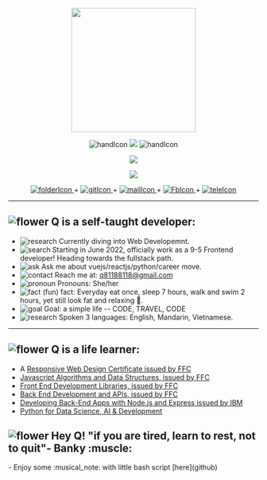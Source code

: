 <p align="center"><img src="https://user-images.githubusercontent.com/91670223/164977209-d0dd5282-3cc0-452b-bfec-d4455573b384.png" width="250"/></p>
<p align="center">
  <img src="https://user-images.githubusercontent.com/91670223/165205478-a5abe2c2-4a44-4229-a23f-9fa102497a9e.png" alt="handIcon"/>
  
  <img src="https://user-images.githubusercontent.com/91670223/164980176-77c9240d-b65b-43a6-8286-49ffd6aa62f5.gif" />
  <img src="https://user-images.githubusercontent.com/91670223/165205561-444b9012-bc14-40b7-9648-777fac6e8e6b.png" alt="handIcon"/>
</p>
<p align="center"><img src="https://user-images.githubusercontent.com/91670223/164980180-c81beac3-0b5d-43ca-a763-db9a4edbc8dd.gif" /></p>
<p align="center"><img src="https://user-images.githubusercontent.com/91670223/164984033-665d8be2-971b-4d4e-8259-3520fdc3fb94.gif"/></p>
<p align="center">
  <a href="https://github.com/Qrious-Coder" target="_blank" rel="noreferrer noopener">
    <img src="https://user-images.githubusercontent.com/91670223/164985205-3d87f223-9a52-4292-aacd-49f35dfaa664.png" alt="folderIcon"/>
  </a> +
  <a href="https://github.com/Qrious-Coder" target="_blank" rel="noreferrer noopener">
    <img src="https://user-images.githubusercontent.com/91670223/164984823-9e9e95c5-d5a3-4d7e-91f2-d46abff3e3e6.png" alt="gitIcon"/>
  </a> +
  <a href="https://mail.google.com/mail/?view=cm&to=q81188118@gmail.com&su=Email+To+Q_coder&body=Write+your+message+here&bcc=h20218888@gmail.com" target="_blank" rel="noreferrer noopener">
    <img src="https://user-images.githubusercontent.com/91670223/164985216-305ff82e-0d3f-41e8-8dea-016bf8325fab.png" alt="mailIcon"/>
  </a> +
  <a href="https://www.messenger.com/t/100001670613328/" target="_blank" rel="noreferrer noopener">
    <img src="https://user-images.githubusercontent.com/91670223/164985218-7c57720e-d98d-41af-9f9e-7ffa1811a675.png" alt="FbIcon"/>
  </a> +
  <a href="https://t.me/Q_Duan" target="_blank" rel="noreferrer noopener">
    <img src="https://user-images.githubusercontent.com/91670223/164985223-dd446074-58e9-431e-b7c6-bcf8119b8469.png" alt="teleIcon"/>
  </a> 
</p>

---
<h2>
  <span><img src="https://user-images.githubusercontent.com/91670223/165063378-40bba257-80c8-44ac-8af1-2d5cc7e98d6c.png" alt="flower"/></span>
  Q is a self-taught developer:
</h2>

- <span><img src="https://user-images.githubusercontent.com/91670223/165269812-34895827-d6e9-485e-b0bf-0576abb75238.png" alt="research"/></span> Currently diving into Web Developemnt. 
- <span><img src="https://user-images.githubusercontent.com/91670223/165065507-fc5705a7-930f-44d3-a16b-3688ae9e9849.png" alt="search"/></span> Starting in June 2022, officially work as a 9-5 Frontend developer! Heading towards the fullstack path.
- <span><img src="https://user-images.githubusercontent.com/91670223/165270189-0ca212f0-1049-4b16-a112-782e95877b9d.png" alt="ask"/></span> Ask me about vuejs/reactjs/python/career move.
- <span><img src="https://user-images.githubusercontent.com/91670223/165266261-02b7eabe-406b-4c31-9293-c992d64501c8.png" alt="contact"/></span> Reach me at: q81188118@gmail.com
- <span><img src="https://user-images.githubusercontent.com/91670223/165270423-f25521c1-b586-4a33-baca-29b1f8f0548c.png" alt="pronoun"/></span> Pronouns: She/her
- <span><img src="https://user-images.githubusercontent.com/91670223/165270721-cad55883-7c5d-4fbb-9158-26f63ffcd63d.png" alt="fact"/></span> (fun) fact: Everyday eat once, sleep 7 hours, walk and swim 2 hours, yet still look fat and relaxing :rofl:.
- <span><img src="https://user-images.githubusercontent.com/91670223/165270951-34ca8d2d-ff5f-45cb-a0c1-31ae6c501dc8.png" alt="goal"/></span> Goal: a simple life -- CODE, TRAVEL, CODE
- <span><img src="https://user-images.githubusercontent.com/91670223/165275107-eaadca8a-1984-4f84-95f8-d8adf285a50d.png" alt="research"/></span> Spoken 3 languages: English, Mandarin, Vietnamese.
---
<h2>
  <span><img src="https://user-images.githubusercontent.com/91670223/165063378-40bba257-80c8-44ac-8af1-2d5cc7e98d6c.png" alt="flower"/></span>
  Q is a life learner:
</h2>

- A [Responsive Web Design Certificate issued by FFC](https://www.freecodecamp.org/certification/q_coder/responsive-web-design)
- [Javascript Algorithms and Data Structures, issued by FFC](https://www.freecodecamp.org/certification/q_coder/javascript-algorithms-and-data-structures)
- [Front End Development Libraries, issued by FFC](https://www.freecodecamp.org/certification/q_coder/front-end-development-libraries)
- [Back End Development and APIs, issued by FFC](https://www.freecodecamp.org/certification/fcc4fc88511-dbc6-45a8-b0ac-3e001a846dd3/back-end-development-and-apis)
- [Developing Back-End Apps with Node.js and Express issued by IBM](https://coursera.org/share/abab77d5cb63fbde2d00033e43f27bee)
- [Python for Data Science, AI & Development](https://coursera.org/share/7e9a07e6ac7ae50629d530e759540431)

<h2>
  <span><img src="https://user-images.githubusercontent.com/91670223/165063378-40bba257-80c8-44ac-8af1-2d5cc7e98d6c.png" alt="flower"/></span>
  Hey Q! "if you are tired, learn to rest, not to quit"- Banky :muscle:
</h2>
- Enjoy some :musical_note: with little bash script [here](github)




